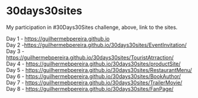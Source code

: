 # 30days30sites
My participation in #30Days30Sites challenge, above, link to the sites.

Day 1 - https://guilhermebpereira.github.io <br>
Day 2 -https://guilhermebpereira.github.io/30days30sites/EventInvitation/ <br>
Day 3 - https://guilhermebpereira.github.io/30days30sites/TouristAtrraction/ <br>
Day 4 - https://guilhermebpereira.github.io/30days30sites/productSite/ <br>
Day 5 - https://guilhermebpereira.github.io/30days30sites/RestaurantMenu/ <br>
Day 6 - https://guilhermebpereira.github.io/30days30sites/BookAuthor/ <br>
Day 7 - https://guilhermebpereira.github.io/30days30sites/TrailerMovie/ <br>
Day 8 - https://guilhermebpereira.github.io/30days30sites/FanPage/ <br>

